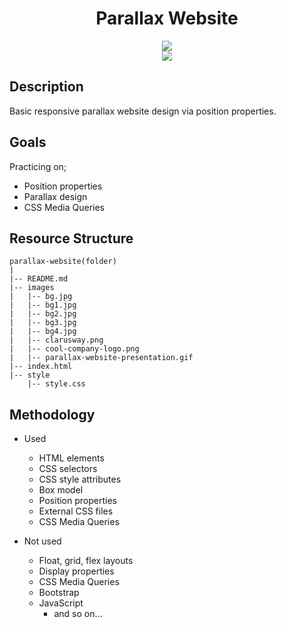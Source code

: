 <div align=center>
	<h1>Parallax Website</h1>
</div>

<div align="center">
	<a href="https://ehkarabas.github.io/html-css-exercises/parallax-website/">
		<img src="https://img.shields.io/badge/live-%23.svg?&style=for-the-badge&logo=www&logoColor=white%22&color=black">
	</a>
	<br>
	<img src="./images/parallax-website-presentation.gif"/>
</div>

## Description

Basic responsive parallax website design via position properties.

## Goals

Practicing on;

* Position properties
* Parallax design
* CSS Media Queries

## Resource Structure 

```
parallax-website(folder)
|
|-- README.md
|-- images
|   |-- bg.jpg
|   |-- bg1.jpg
|   |-- bg2.jpg
|   |-- bg3.jpg
|   |-- bg4.jpg
|   |-- clarusway.png
|   |-- cool-company-logo.png
|   |-- parallax-website-presentation.gif
|-- index.html
|-- style
    |-- style.css
```


## Methodology

* Used

	* HTML elements
	* CSS selectors
	* CSS style attributes
	* Box model
	* Position properties
	* External CSS files
	* CSS Media Queries


* Not used

	* Float, grid, flex layouts
	* Display properties
	* CSS Media Queries
	* Bootstrap
	* JavaScript
		* and so on...


